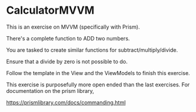 # CalculatorMVVM

This is an exercise on MVVM (specifically with Prism). 

There's a complete function to ADD two numbers.

You are tasked to create similar functions for subtract/multiply/divide.

Ensure that a divide by zero is not possible to do.

Follow the template in the View and the ViewModels to finish this exercise.

This exercise is purposefully more open ended than the last exercises. For documentation on the prism library,

https://prismlibrary.com/docs/commanding.html
